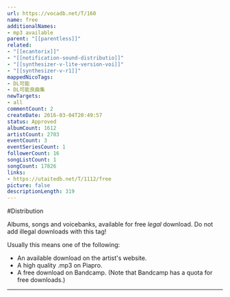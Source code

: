 ```yaml
---
url: https://vocadb.net/T/160
name: free
additionalNames: 
- mp3 available
parent: "[[parentless]]"
related:
- "[[ecantorix]]"
- "[[notification-sound-distributio]]"
- "[[synthesizer-v-lite-version-voi]]"
- "[[synthesizer-v-r1]]"
mappedNicoTags:
- DL可能
- DL可能良曲集
newTargets:
- all
commentCount: 2
createDate: 2016-03-04T20:49:57
status: Approved
albumCount: 1612
artistCount: 2703
eventCount: 3
eventSeriesCount: 1
followerCount: 16
songListCount: 1
songCount: 17826
links: 
- https://utaitedb.net/T/1112/free
picture: false
descriptionLength: 319
---
```


#Distribution

Albums, songs and voicebanks, available for free *legal* download. Do not add illegal downloads with this tag!

Usually this means one of the following:

* An available download on the artist's website.
* A high quality .mp3 on Piapro.
* A free download on Bandcamp. (Note that Bandcamp has a quota for free downloads.)

---

